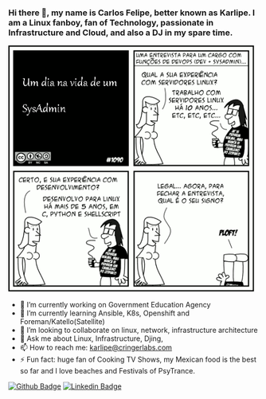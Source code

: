 ### Hi there 👋, my name is Carlos Felipe, better known as Karlipe. I am a Linux fanboy, fan of Technology, passionate in Infrastructure and Cloud, and also a DJ in my spare time.

![sre](/sysadmin.png)

- 🔭 I’m currently working on Government Education Agency
- 🌱 I’m currently learning Ansible, K8s, Openshift and Foreman/Katello(Satellite)
- 👯 I’m looking to collaborate on linux, network, infrastructure architecture
- 💬 Ask me about Linux, Infrastructure, Djing, 
- 📫 How to reach me: karlipe@cringerlabs.com
- ⚡ Fun fact: huge fan of Cooking TV Shows, my Mexican food is the best so far and I love beaches and Festivals of PsyTrance.

[![Github Badge](https://img.shields.io/badge/-Github-000?style=flat-square&logo=Github&logoColor=white&link=https://github.com/karlipegomes)](https://github.com/karlipegomes)
[![Linkedin Badge](https://img.shields.io/badge/-LinkedIn-blue?style=flat-square&logo=Linkedin&logoColor=white&link=https://www.linkedin.com/in/cfgomes/)](https://www.linkedin.com/in/cfgomes/)

